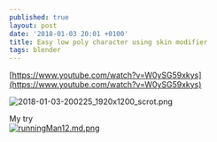 ```yaml
---
published: true
layout: post
date: '2018-01-03 20:01 +0100'
title: Easy low poly character using skin modifier
tags: blender
---
```

[https://www.youtube.com/watch?v=W0ySG59xkys](https://www.youtube.com/watch?v=W0ySG59xkys)

![2018-01-03-200225_1920x1200_scrot.png]({{site.baseurl}}/media/2018-01-03-200225_1920x1200_scrot.png)

My try  
[![runningMan12.md.png](https://images.weserv.nl/?url=//cdn.scrot.moe/images/2018/01/03/runningMan12.md.png)](https://images.weserv.nl/?url=//cdn.scrot.moe/images/2018/01/03/runningMan12.png)
